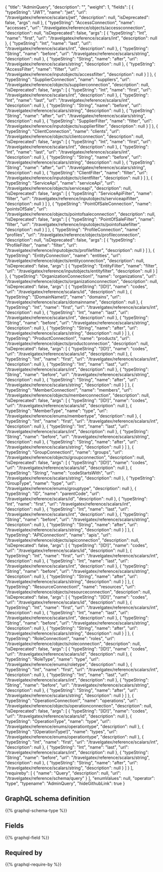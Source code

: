 {
  "title": "AdminQuery",
  "description": "",
  "weight": 1,
  "fields": [
    {
      "typeString": "JWT",
      "name": "jwt",
      "url": "/travelgatex/reference/scalars/jwt",
      "description": null,
      "isDeprecated": false,
      "args": null
    },
    {
      "typeString": "AccessConnection",
      "name": "accesses",
      "url": "/travelgatex/reference/objects/accessconnection",
      "description": null,
      "isDeprecated": false,
      "args": [
        {
          "typeString": "Int",
          "name": "first",
          "url": "/travelgatex/reference/scalars/int",
          "description": null
        },
        {
          "typeString": "Int",
          "name": "last",
          "url": "/travelgatex/reference/scalars/int",
          "description": null
        },
        {
          "typeString": "String",
          "name": "before",
          "url": "/travelgatex/reference/scalars/string",
          "description": null
        },
        {
          "typeString": "String",
          "name": "after",
          "url": "/travelgatex/reference/scalars/string",
          "description": null
        },
        {
          "typeString": "AccessFilter",
          "name": "filter",
          "url": "/travelgatex/reference/inputobjects/accessfilter",
          "description": null
        }
      ]
    },
    {
      "typeString": "SupplierConnection",
      "name": "suppliers",
      "url": "/travelgatex/reference/objects/supplierconnection",
      "description": null,
      "isDeprecated": false,
      "args": [
        {
          "typeString": "Int",
          "name": "first",
          "url": "/travelgatex/reference/scalars/int",
          "description": null
        },
        {
          "typeString": "Int",
          "name": "last",
          "url": "/travelgatex/reference/scalars/int",
          "description": null
        },
        {
          "typeString": "String",
          "name": "before",
          "url": "/travelgatex/reference/scalars/string",
          "description": null
        },
        {
          "typeString": "String",
          "name": "after",
          "url": "/travelgatex/reference/scalars/string",
          "description": null
        },
        {
          "typeString": "SupplierFilter",
          "name": "filter",
          "url": "/travelgatex/reference/inputobjects/supplierfilter",
          "description": null
        }
      ]
    },
    {
      "typeString": "ClientConnection",
      "name": "clients",
      "url": "/travelgatex/reference/objects/clientconnection",
      "description": null,
      "isDeprecated": false,
      "args": [
        {
          "typeString": "Int",
          "name": "first",
          "url": "/travelgatex/reference/scalars/int",
          "description": null
        },
        {
          "typeString": "Int",
          "name": "last",
          "url": "/travelgatex/reference/scalars/int",
          "description": null
        },
        {
          "typeString": "String",
          "name": "before",
          "url": "/travelgatex/reference/scalars/string",
          "description": null
        },
        {
          "typeString": "String",
          "name": "after",
          "url": "/travelgatex/reference/scalars/string",
          "description": null
        },
        {
          "typeString": "ClientFilter",
          "name": "filter",
          "url": "/travelgatex/reference/inputobjects/clientfilter",
          "description": null
        }
      ]
    },
    {
      "typeString": "ServiceApi",
      "name": "serviceApi",
      "url": "/travelgatex/reference/objects/serviceapi",
      "description": null,
      "isDeprecated": false,
      "args": [
        {
          "typeString": "ServiceApiFilter",
          "name": "filter",
          "url": "/travelgatex/reference/inputobjects/serviceapifilter",
          "description": null
        }
      ]
    },
    {
      "typeString": "PointOfSaleConnection",
      "name": "pointsOfSale",
      "url": "/travelgatex/reference/objects/pointofsaleconnection",
      "description": null,
      "isDeprecated": false,
      "args": [
        {
          "typeString": "PointOfSaleFilter",
          "name": "filter",
          "url": "/travelgatex/reference/inputobjects/pointofsalefilter",
          "description": null
        }
      ]
    },
    {
      "typeString": "ProfileConnection",
      "name": "profiles",
      "url": "/travelgatex/reference/objects/profileconnection",
      "description": null,
      "isDeprecated": false,
      "args": [
        {
          "typeString": "ProfileFilter",
          "name": "filter",
          "url": "/travelgatex/reference/inputobjects/profilefilter",
          "description": null
        }
      ]
    },
    {
      "typeString": "EntityConnection",
      "name": "entities",
      "url": "/travelgatex/reference/objects/entityconnection",
      "description": null,
      "isDeprecated": false,
      "args": [
        {
          "typeString": "EntityFilter",
          "name": "filter",
          "url": "/travelgatex/reference/inputobjects/entityfilter",
          "description": null
        }
      ]
    },
    {
      "typeString": "OrganizationConnection!",
      "name": "organizations",
      "url": "/travelgatex/reference/objects/organizationconnection",
      "description": null,
      "isDeprecated": false,
      "args": [
        {
          "typeString": "[ID!]",
          "name": "codes",
          "url": "/travelgatex/reference/scalars/id",
          "description": null
        },
        {
          "typeString": "[DomainName!]",
          "name": "domains",
          "url": "/travelgatex/reference/scalars/domainname",
          "description": null
        },
        {
          "typeString": "Int",
          "name": "first",
          "url": "/travelgatex/reference/scalars/int",
          "description": null
        },
        {
          "typeString": "Int",
          "name": "last",
          "url": "/travelgatex/reference/scalars/int",
          "description": null
        },
        {
          "typeString": "String",
          "name": "before",
          "url": "/travelgatex/reference/scalars/string",
          "description": null
        },
        {
          "typeString": "String",
          "name": "after",
          "url": "/travelgatex/reference/scalars/string",
          "description": null
        }
      ]
    },
    {
      "typeString": "ProductConnection!",
      "name": "products",
      "url": "/travelgatex/reference/objects/productconnection",
      "description": null,
      "isDeprecated": false,
      "args": [
        {
          "typeString": "[ID!]",
          "name": "codes",
          "url": "/travelgatex/reference/scalars/id",
          "description": null
        },
        {
          "typeString": "Int",
          "name": "first",
          "url": "/travelgatex/reference/scalars/int",
          "description": null
        },
        {
          "typeString": "Int",
          "name": "last",
          "url": "/travelgatex/reference/scalars/int",
          "description": null
        },
        {
          "typeString": "String",
          "name": "before",
          "url": "/travelgatex/reference/scalars/string",
          "description": null
        },
        {
          "typeString": "String",
          "name": "after",
          "url": "/travelgatex/reference/scalars/string",
          "description": null
        }
      ]
    },
    {
      "typeString": "MemberConnection!",
      "name": "members",
      "url": "/travelgatex/reference/objects/memberconnection",
      "description": null,
      "isDeprecated": false,
      "args": [
        {
          "typeString": "[ID!]",
          "name": "codes",
          "url": "/travelgatex/reference/scalars/id",
          "description": null
        },
        {
          "typeString": "MemberType",
          "name": "type",
          "url": "/travelgatex/reference/enums/membertype",
          "description": null
        },
        {
          "typeString": "Int",
          "name": "first",
          "url": "/travelgatex/reference/scalars/int",
          "description": null
        },
        {
          "typeString": "Int",
          "name": "last",
          "url": "/travelgatex/reference/scalars/int",
          "description": null
        },
        {
          "typeString": "String",
          "name": "before",
          "url": "/travelgatex/reference/scalars/string",
          "description": null
        },
        {
          "typeString": "String",
          "name": "after",
          "url": "/travelgatex/reference/scalars/string",
          "description": null
        }
      ]
    },
    {
      "typeString": "GroupConnection!",
      "name": "groups",
      "url": "/travelgatex/reference/objects/groupconnection",
      "description": null,
      "isDeprecated": false,
      "args": [
        {
          "typeString": "[ID!]",
          "name": "codes",
          "url": "/travelgatex/reference/scalars/id",
          "description": null
        },
        {
          "typeString": "String",
          "name": "codeStartsWith",
          "url": "/travelgatex/reference/scalars/string",
          "description": null
        },
        {
          "typeString": "GroupType",
          "name": "type",
          "url": "/travelgatex/reference/enums/grouptype",
          "description": null
        },
        {
          "typeString": "ID",
          "name": "parentCode",
          "url": "/travelgatex/reference/scalars/id",
          "description": null
        },
        {
          "typeString": "Int",
          "name": "first",
          "url": "/travelgatex/reference/scalars/int",
          "description": null
        },
        {
          "typeString": "Int",
          "name": "last",
          "url": "/travelgatex/reference/scalars/int",
          "description": null
        },
        {
          "typeString": "String",
          "name": "before",
          "url": "/travelgatex/reference/scalars/string",
          "description": null
        },
        {
          "typeString": "String",
          "name": "after",
          "url": "/travelgatex/reference/scalars/string",
          "description": null
        }
      ]
    },
    {
      "typeString": "APIConnection!",
      "name": "apis",
      "url": "/travelgatex/reference/objects/apiconnection",
      "description": null,
      "isDeprecated": false,
      "args": [
        {
          "typeString": "[ID!]",
          "name": "codes",
          "url": "/travelgatex/reference/scalars/id",
          "description": null
        },
        {
          "typeString": "Int",
          "name": "first",
          "url": "/travelgatex/reference/scalars/int",
          "description": null
        },
        {
          "typeString": "Int",
          "name": "last",
          "url": "/travelgatex/reference/scalars/int",
          "description": null
        },
        {
          "typeString": "String",
          "name": "before",
          "url": "/travelgatex/reference/scalars/string",
          "description": null
        },
        {
          "typeString": "String",
          "name": "after",
          "url": "/travelgatex/reference/scalars/string",
          "description": null
        }
      ]
    },
    {
      "typeString": "ResourceConnection!",
      "name": "resources",
      "url": "/travelgatex/reference/objects/resourceconnection",
      "description": null,
      "isDeprecated": false,
      "args": [
        {
          "typeString": "[ID!]",
          "name": "codes",
          "url": "/travelgatex/reference/scalars/id",
          "description": null
        },
        {
          "typeString": "Int",
          "name": "first",
          "url": "/travelgatex/reference/scalars/int",
          "description": null
        },
        {
          "typeString": "Int",
          "name": "last",
          "url": "/travelgatex/reference/scalars/int",
          "description": null
        },
        {
          "typeString": "String",
          "name": "before",
          "url": "/travelgatex/reference/scalars/string",
          "description": null
        },
        {
          "typeString": "String",
          "name": "after",
          "url": "/travelgatex/reference/scalars/string",
          "description": null
        }
      ]
    },
    {
      "typeString": "RoleConnection!",
      "name": "roles",
      "url": "/travelgatex/reference/objects/roleconnection",
      "description": null,
      "isDeprecated": false,
      "args": [
        {
          "typeString": "[ID!]",
          "name": "codes",
          "url": "/travelgatex/reference/scalars/id",
          "description": null
        },
        {
          "typeString": "RoleType",
          "name": "type",
          "url": "/travelgatex/reference/enums/roletype",
          "description": null
        },
        {
          "typeString": "Int",
          "name": "first",
          "url": "/travelgatex/reference/scalars/int",
          "description": null
        },
        {
          "typeString": "Int",
          "name": "last",
          "url": "/travelgatex/reference/scalars/int",
          "description": null
        },
        {
          "typeString": "String",
          "name": "before",
          "url": "/travelgatex/reference/scalars/string",
          "description": null
        },
        {
          "typeString": "String",
          "name": "after",
          "url": "/travelgatex/reference/scalars/string",
          "description": null
        }
      ]
    },
    {
      "typeString": "OperationConnection!",
      "name": "operations",
      "url": "/travelgatex/reference/objects/operationconnection",
      "description": null,
      "isDeprecated": false,
      "args": [
        {
          "typeString": "[ID!]",
          "name": "codes",
          "url": "/travelgatex/reference/scalars/id",
          "description": null
        },
        {
          "typeString": "OperationType",
          "name": "type",
          "url": "/travelgatex/reference/enums/operationtype",
          "description": null
        },
        {
          "typeString": "[OperationType!]",
          "name": "types",
          "url": "/travelgatex/reference/enums/operationtype",
          "description": null
        },
        {
          "typeString": "Int",
          "name": "first",
          "url": "/travelgatex/reference/scalars/int",
          "description": null
        },
        {
          "typeString": "Int",
          "name": "last",
          "url": "/travelgatex/reference/scalars/int",
          "description": null
        },
        {
          "typeString": "String",
          "name": "before",
          "url": "/travelgatex/reference/scalars/string",
          "description": null
        },
        {
          "typeString": "String",
          "name": "after",
          "url": "/travelgatex/reference/scalars/string",
          "description": null
        }
      ]
    }
  ],
  "requireby": [
    {
      "name": "Query",
      "description": null,
      "url": "/travelgatex/reference/schema/query"
    }
  ],
  "enumValues": null,
  "operator": "type",
  "typename": "AdminQuery",
  "hideGithubLink": true
}
## GraphQL schema definition

{{% graphql-schema-type %}}

## Fields

{{% graphql-field %}}

## Required by

{{% graphql-require-by %}}
